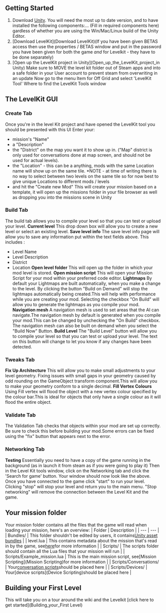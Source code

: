 ## Getting Started
1. Download [Unity](https://web.archive.org/web/20200803173057/https://store.unity.com/download?ref=update). You will need the most up to date version, and to have installed the following components:... (Fill in required components here) gardless of whether you are using the Win/Mac/Linux build of the Unity Editor.
2. [Download LevelKit](Download LevelKit)(If you have been given BETAS access then use the properties / BETAS window and put in the password you have been given for both the game *and* for Levelkit - they have to be done separately)
3. [Open up the LevelKit project in Unity](Open_up_the_LevelKit_project_in Unity) Make sure to MOVE the level kit folder out of Steam apps and into a safe folder in your User account to prevent steam from overwriting in an update
Now go to the menu Item for Off Grid and select 'LevelKit Tool'
Where to find the LevelKit Tools window
## The LevelKit GUI
### Create Tab
Once you're in the level Kit project and have opened the LevelKit tool you should be presented with this UI
Enter your:
* mission's "Name"
* a "Description"
* the "District" on the map you want it to show up in. ("Map" district is only used for conversations done at map screen, and should not be used for actual levels).
* the "Location" - this can be a anything, mods with the same Location name will show up on the same tile. *NOTE - at time of writing there is no way to select between two levels on the same tile so for now best to give unique Locations to different mods / levels
* and hit the "Create new Mod"
This will create your mission based on a template, it will open up the missions folder in your file browser as well as dropping you into the missions scene in Unity
### Build Tab
The build tab allows you to compile your level so that you can test or upload your level.
**Current level**
This drop down box will allow you to create a new level or select an existing level.
**Save level info**
The save level info page will allow you to save any information put within the text fields above.
This includes :
* Level Name
* Level Description
* District
* Location
**Open level folder**
This will open up the folder in which your mod level is stored.
**Open mission script**
This will open your Mission Script for your mod within your preferred code editor.
**Lightmaps**
By default your Lightmaps are built automatically, when you make a change to the level. By clicking the button "Build on Demand" will stop the lightmaps automatically being created.This will help with performance while you are creating your mod. Selecting the checkbox "On Build" will allow you to generate the lightmaps as you compile your mod.
**Navigation mesh**
A navigation mesh is used to set areas that the AI can navigate.The navigation mesh by default is generated when you compile your mod.This can be changed by unchecking the "On Build" checkbox. The navigation mesh can also be built on demand when you select the "Build Now" Button.
**Build Level**
The "Build Level" button will allow you to compile your level so that you can test or upload your level. The text on this button will change to let you know if any changes have been detected.
### Tweaks Tab
**Fix Up Architecture**
This will allow you to make small adjustments to your level geometry. Fixing issues with small gaps in your geometry caused by odd rounding on the GameObject transform component.This will allow you to make your geometry conform to a single decimal.
**Fill Vertex Colours**
Using Fill vertex will flood the object with a new vertex colour specified by the colour bar.This is ideal for objects that only have a single colour as it will flood the entire object.
### Validate Tab
The Validation Tab checks that objects within your mod are set up correctly. Be sure to check this before building your mod.Some errors can be fixed using the "fix" button that appears next to the error.
### Networking Tab
**Testing**
Essentially you need to have a copy of the game running in the background (as in launch it from steam as if you were going to play it)
Then in the Level Kit tools window, click on the Networking tab and click the 'Search for game' button. Your window should now look like the above.
Once you have connected to the game click "start" to run your level. Clicking "stop" will stop your level and return you to the main menu. "Stop networking" will remove the connection between the Level Kit and the game.
## Your mission folder
Your mission folder contains all the files that the game will read when loading your mission, here's an overview:
| Folder | Description |
| --- | --- |
| Bundles/ | This folder shouldn't be edited by users, it contains[Unity asset bundles](https://web.archive.org/web/20200803173057/https://docs.unity3d.com/Manual/AssetBundlesIntro.html) |
| level.lua | This contains metadata about the mission that's read in by the game, see[here](Level.lua)for more information |
| Scripts/ | The scripts folder should contain all the Lua files that your mission will run |
| Scripts/Example_mission.lua | This is the main mission script, see[Mission Scripting](Mission Scripting)for more information |
| Scripts/Conversations/ | Your[conversation scripts](Conversations)should be placed here |
| Scripts/Devices/ | Your[device scripts](Device Scripting)should be placed here |
## Building your First Level
This will take you on a tour around the wiki and the Levelkit [click here to get started](Building_your_First Level)